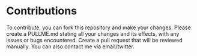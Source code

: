 # Contributions

To contribute, you can fork this repository and make your changes.
Please create a PULLME.md stating all your changes and its effects, with any issues or bugs encountered.
Create a pull request that will be reviewed manually. You can also contact me via email/twitter.
